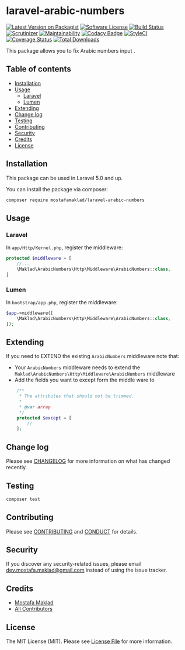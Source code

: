 # laravel-arabic-numbers

[![Latest Version on Packagist][ico-version]][link-releases]
[![Software License][ico-license]](LICENSE.md)
[![Build Status][ico-travis]][link-travis]
[![Scrutinizer][ico-scrutinizer]][link-scrutinizer]
[![Maintainability][ico-codeclimate-maintainability]][link-codeclimate-maintainability]
[![Codacy Badge][ico-codacy]][link-codacy]
[![StyleCI][ico-styleci]][link-styleci]
[![Coverage Status][ico-coveralls]][link-coveralls]
[![Total Downloads][ico-downloads]][link-packagist]

This package allows you to fix Arabic numbers input .

## Table of contents
* [Installation](#installation)
* [Usage](#usage)
    * [Laravel](#laravel)
    * [Lumen](#lumen)
* [Extending](#extending)
* [Change log](#change-log)
* [Testing](#testing)
* [Contributing](#contributing)
* [Security](#security)
* [Credits](#credits)
* [License](#license)

## Installation

This package can be used in Laravel 5.0 and up.

You can install the package via composer:

``` bash
composer require mostafamaklad/laravel-arabic-numbers
```

## Usage

### Laravel
In `app/Http/Kernel.php`, register the middleware:

```php
protected $middleware = [
    //...
    \Maklad\ArabicNumbers\Http\Middleware\ArabicNumbers::class,
]
```

### Lumen

In `bootstrap/app.php`, register the middleware:

```php
$app->middleware([
    \Maklad\ArabicNumbers\Http\Middleware\ArabicNumbers::class,
]);
```

## Extending

If you need to EXTEND the existing `ArabicNumbers` middleware note that:

- Your `ArabicNumbers` middleware needs to extend the `Maklad\ArabicNumbers\Http\Middleware\ArabicNumbers` middleware
- Add the fields you want to except form the middle ware to 
```php
    /**
     * The attributes that should not be trimmed.
     *
     * @var array
     */
    protected $except = [
        //
    ];
```
  
## Change log

Please see [CHANGELOG](CHANGELOG.md) for more information on what has changed recently.

## Testing

``` bash
composer test
```

## Contributing

Please see [CONTRIBUTING](.github/CONTRIBUTING.md) and [CONDUCT](.github/CONDUCT.md) for details.

## Security

If you discover any security-related issues, please email dev.mostafa.maklad@gmail.com instead of using the issue tracker.

## Credits

- [Mostafa Maklad][link-author]
- [All Contributors][link-contributors]

## License

The MIT License (MIT). Please see [License File](LICENSE.md) for more information.

[link-author]: https://github.com/mostafamaklad
[link-contributors]: ../../contributors
[link-releases]: ../../releases

[link-packagist]: https://packagist.org/packages/mostafamaklad/laravel-arabic-numbers
[ico-version]: https://img.shields.io/packagist/v/mostafamaklad/laravel-arabic-numbers.svg?style=flat-square
[ico-license]: https://img.shields.io/packagist/l/mostafamaklad/laravel-arabic-numbers.svg?style=flat-square
[ico-downloads]: https://img.shields.io/packagist/dt/mostafamaklad/laravel-arabic-numbers.svg?style=flat-square

[link-travis]: https://travis-ci.org/mostafamaklad/laravel-arabic-numbers
[ico-travis]: https://img.shields.io/travis/mostafamaklad/laravel-arabic-numbers/master.svg?style=flat-square

[link-scrutinizer]: https://scrutinizer-ci.com/g/mostafamaklad/laravel-arabic-numbers
[ico-scrutinizer]: https://img.shields.io/scrutinizer/g/mostafamaklad/laravel-arabic-numbers.svg?style=flat-square

[link-codeclimate-maintainability]: https://codeclimate.com/github/mostafamaklad/laravel-arabic-numbers/maintainability
[ico-codeclimate-maintainability]: https://api.codeclimate.com/v1/badges/ce771a5084604b5c8feb/maintainability

[link-codacy]: https://www.codacy.com/app/mostafamaklad/laravel-arabic-numbers?utm_source=github.com&amp;utm_medium=referral&amp;utm_content=mostafamaklad/laravel-arabic-numbers&amp;utm_campaign=Badge_Grade
[ico-codacy]: https://api.codacy.com/project/badge/Grade/d59514d4e06645c0bf89000f2491cfea

[link-styleci]: https://styleci.io/repos/152484267
[ico-styleci]: https://styleci.io/repos/152484267/shield?style=flat-square

[link-coveralls]: https://coveralls.io/github/mostafamaklad/laravel-arabic-numbers
[ico-coveralls]: https://img.shields.io/coveralls/mostafamaklad/laravel-arabic-numbers.svg?style=flat-square

